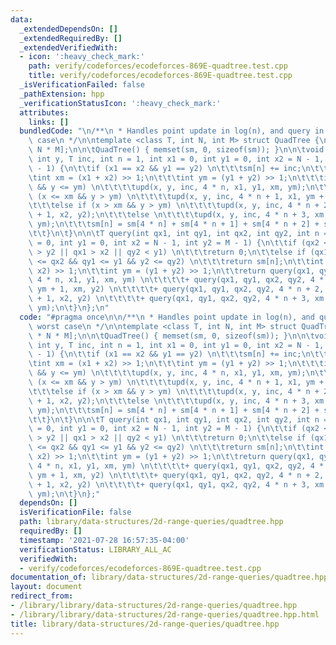 ```yaml
---
data:
  _extendedDependsOn: []
  _extendedRequiredBy: []
  _extendedVerifiedWith:
  - icon: ':heavy_check_mark:'
    path: verify/codeforces/ecodeforces-869E-quadtree.test.cpp
    title: verify/codeforces/ecodeforces-869E-quadtree.test.cpp
  _isVerificationFailed: false
  _pathExtension: hpp
  _verificationStatusIcon: ':heavy_check_mark:'
  attributes:
    links: []
  bundledCode: "\n/**\n * Handles point update in log(n), and query in O(n) worst\
    \ case\n */\n\ntemplate <class T, int N, int M> struct QuadTree {\n\tT sm[16 *\
    \ N * M];\n\n\tQuadTree() { memset(sm, 0, sizeof(sm)); }\n\n\tvoid upd(int x,\
    \ int y, T inc, int n = 1, int x1 = 0, int y1 = 0, int x2 = N - 1, int y2 = M\
    \ - 1) {\n\t\tif (x1 == x2 && y1 == y2) \n\t\t\tsm[n] += inc;\n\t\telse {\n\t\t\
    \tint xm = (x1 + x2) >> 1;\n\t\t\tint ym = (y1 + y2) >> 1;\n\t\t\tif (x <= xm\
    \ && y <= ym) \n\t\t\t\tupd(x, y, inc, 4 * n, x1, y1, xm, ym);\n\t\t\telse if\
    \ (x <= xm && y > ym) \n\t\t\t\tupd(x, y, inc, 4 * n + 1, x1, ym + 1, xm, y2);\n\
    \t\t\telse if (x > xm && y > ym) \n\t\t\t\tupd(x, y, inc, 4 * n + 2, xm + 1, ym\
    \ + 1, x2, y2);\n\t\t\telse \n\t\t\t\tupd(x, y, inc, 4 * n + 3, xm + 1, y1, x2,\
    \ ym);\n\t\t\tsm[n] = sm[4 * n] + sm[4 * n + 1] + sm[4 * n + 2] + sm[4 * n + 3];\n\
    \t\t}\n\t}\n\n\tT query(int qx1, int qy1, int qx2, int qy2, int n = 1, int x1\
    \ = 0, int y1 = 0, int x2 = N - 1, int y2 = M - 1) {\n\t\tif (qx2 < x1 || qy1\
    \ > y2 || qx1 > x2 || qy2 < y1) \n\t\t\treturn 0;\n\t\telse if (qx1 <= x1 && x2\
    \ <= qx2 && qy1 <= y1 && y2 <= qy2) \n\t\t\treturn sm[n];\n\t\tint xm = (x1 +\
    \ x2) >> 1;\n\t\tint ym = (y1 + y2) >> 1;\n\t\treturn query(qx1, qy1, qx2, qy2,\
    \ 4 * n, x1, y1, xm, ym) \n\t\t\t\t+ query(qx1, qy1, qx2, qy2, 4 * n + 1, x1,\
    \ ym + 1, xm, y2) \n\t\t\t\t+ query(qx1, qy1, qx2, qy2, 4 * n + 2, xm + 1, ym\
    \ + 1, x2, y2) \n\t\t\t\t+ query(qx1, qy1, qx2, qy2, 4 * n + 3, xm + 1, y1, x2,\
    \ ym);\n\t}\n};\n"
  code: "#pragma once\n\n/**\n * Handles point update in log(n), and query in O(n)\
    \ worst case\n */\n\ntemplate <class T, int N, int M> struct QuadTree {\n\tT sm[16\
    \ * N * M];\n\n\tQuadTree() { memset(sm, 0, sizeof(sm)); }\n\n\tvoid upd(int x,\
    \ int y, T inc, int n = 1, int x1 = 0, int y1 = 0, int x2 = N - 1, int y2 = M\
    \ - 1) {\n\t\tif (x1 == x2 && y1 == y2) \n\t\t\tsm[n] += inc;\n\t\telse {\n\t\t\
    \tint xm = (x1 + x2) >> 1;\n\t\t\tint ym = (y1 + y2) >> 1;\n\t\t\tif (x <= xm\
    \ && y <= ym) \n\t\t\t\tupd(x, y, inc, 4 * n, x1, y1, xm, ym);\n\t\t\telse if\
    \ (x <= xm && y > ym) \n\t\t\t\tupd(x, y, inc, 4 * n + 1, x1, ym + 1, xm, y2);\n\
    \t\t\telse if (x > xm && y > ym) \n\t\t\t\tupd(x, y, inc, 4 * n + 2, xm + 1, ym\
    \ + 1, x2, y2);\n\t\t\telse \n\t\t\t\tupd(x, y, inc, 4 * n + 3, xm + 1, y1, x2,\
    \ ym);\n\t\t\tsm[n] = sm[4 * n] + sm[4 * n + 1] + sm[4 * n + 2] + sm[4 * n + 3];\n\
    \t\t}\n\t}\n\n\tT query(int qx1, int qy1, int qx2, int qy2, int n = 1, int x1\
    \ = 0, int y1 = 0, int x2 = N - 1, int y2 = M - 1) {\n\t\tif (qx2 < x1 || qy1\
    \ > y2 || qx1 > x2 || qy2 < y1) \n\t\t\treturn 0;\n\t\telse if (qx1 <= x1 && x2\
    \ <= qx2 && qy1 <= y1 && y2 <= qy2) \n\t\t\treturn sm[n];\n\t\tint xm = (x1 +\
    \ x2) >> 1;\n\t\tint ym = (y1 + y2) >> 1;\n\t\treturn query(qx1, qy1, qx2, qy2,\
    \ 4 * n, x1, y1, xm, ym) \n\t\t\t\t+ query(qx1, qy1, qx2, qy2, 4 * n + 1, x1,\
    \ ym + 1, xm, y2) \n\t\t\t\t+ query(qx1, qy1, qx2, qy2, 4 * n + 2, xm + 1, ym\
    \ + 1, x2, y2) \n\t\t\t\t+ query(qx1, qy1, qx2, qy2, 4 * n + 3, xm + 1, y1, x2,\
    \ ym);\n\t}\n};"
  dependsOn: []
  isVerificationFile: false
  path: library/data-structures/2d-range-queries/quadtree.hpp
  requiredBy: []
  timestamp: '2021-07-28 16:57:35-04:00'
  verificationStatus: LIBRARY_ALL_AC
  verifiedWith:
  - verify/codeforces/ecodeforces-869E-quadtree.test.cpp
documentation_of: library/data-structures/2d-range-queries/quadtree.hpp
layout: document
redirect_from:
- /library/library/data-structures/2d-range-queries/quadtree.hpp
- /library/library/data-structures/2d-range-queries/quadtree.hpp.html
title: library/data-structures/2d-range-queries/quadtree.hpp
---
```

